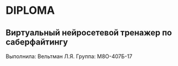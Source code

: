 # DIPLOMA

## Виртуальный нейросетевой тренажер по саберфайтингу

Выполнила: Вельтман Л.Я.
Группа: М8О-407Б-17
